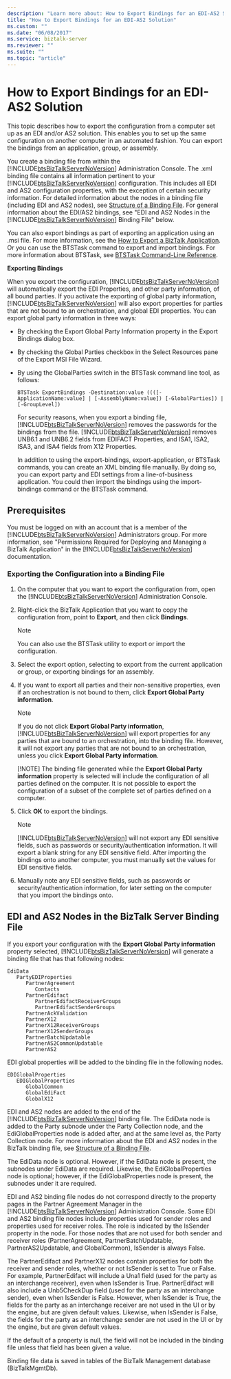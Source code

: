 ```yaml
---
description: "Learn more about: How to Export Bindings for an EDI-AS2 Solution"
title: "How to Export Bindings for an EDI-AS2 Solution"
ms.custom: ""
ms.date: "06/08/2017"
ms.service: biztalk-server
ms.reviewer: ""
ms.suite: ""
ms.topic: "article"
---
```

# How to Export Bindings for an EDI-AS2 Solution
This topic describes how to export the configuration from a computer set up as an EDI and/or AS2 solution. This enables you to set up the same configuration on another computer in an automated fashion. You can export the bindings from an application, group, or assembly.  
  
 You create a binding file from within the [!INCLUDE[btsBizTalkServerNoVersion](../includes/btsbiztalkservernoversion-md.md)] Administration Console. The .xml binding file contains all information pertinent to your [!INCLUDE[btsBizTalkServerNoVersion](../includes/btsbiztalkservernoversion-md.md)] configuration. This includes all EDI and AS2 configuration properties, with the exception of certain security information. For detailed information about the nodes in a binding file (including EDI and AS2 nodes), see [Structure of a Binding File](../core/structure-of-a-binding-file.md). For general information about the EDI/AS2 bindings, see "EDI and AS2 Nodes in the [!INCLUDE[btsBizTalkServerNoVersion](../includes/btsbiztalkservernoversion-md.md)] Binding File" below.  
  
 You can also export bindings as part of exporting an application using an .msi file. For more information, see the [How to Export a BizTalk Application](../core/how-to-export-a-biztalk-application.md). Or you can use the BTSTask command to export and import bindings. For more information about BTSTask, see [BTSTask Command-Line Reference](../core/btstask-command-line-reference.md).  
  
 **Exporting Bindings**  
  
 When you export the configuration, [!INCLUDE[btsBizTalkServerNoVersion](../includes/btsbiztalkservernoversion-md.md)] will automatically export the EDI Properties, and other party information, of all bound parties. If you activate the exporting of global party information, [!INCLUDE[btsBizTalkServerNoVersion](../includes/btsbiztalkservernoversion-md.md)] will also export properties for parties that are not bound to an orchestration, and global EDI properties. You can export global party information in three ways:  
  
- By checking the Export Global Party Information property in the Export Bindings dialog box.  
  
- By checking the Global Parties checkbox in the Select Resources pane of the Export MSI File Wizard.  
  
- By using the GlobalParties switch in the BTSTask command line tool, as follows:  
  
  ```  
  BTSTask ExportBindings -Destination:value ((([-ApplicationName:value] | [-AssemblyName:value]) [-GlobalParties]) | [-GroupLevel])  
  ```  
  
  For security reasons, when you export a binding file, [!INCLUDE[btsBizTalkServerNoVersion](../includes/btsbiztalkservernoversion-md.md)] removes the passwords for the bindings from the file. [!INCLUDE[btsBizTalkServerNoVersion](../includes/btsbiztalkservernoversion-md.md)] removes UNB6.1 and UNB6.2 fields from EDIFACT Properties, and ISA1, ISA2, ISA3, and ISA4 fields from X12 Properties.  
  
  In addition to using the export-bindings, export-application, or BTSTask commands, you can create an XML binding file manually. By doing so, you can export party and EDI settings from a line-of-business application. You could then import the bindings using the import-bindings command or the BTSTask command.  
  
## Prerequisites  
 You must be logged on with an account that is a member of the [!INCLUDE[btsBizTalkServerNoVersion](../includes/btsbiztalkservernoversion-md.md)] Administrators group. For more information, see "Permissions Required for Deploying and Managing a BizTalk Application" in the [!INCLUDE[btsBizTalkServerNoVersion](../includes/btsbiztalkservernoversion-md.md)] documentation.  
  
### Exporting the Configuration into a Binding File  
  
1. On the computer that you want to export the configuration from, open the [!INCLUDE[btsBizTalkServerNoVersion](../includes/btsbiztalkservernoversion-md.md)] Administration Console.  
  
2. Right-click the BizTalk Application that you want to copy the configuration from, point to **Export**, and then click **Bindings**.  
  
   > [!NOTE]
   >  You can also use the BTSTask utility to export or import the configuration.  
  
3. Select the export option, selecting to export from the current application or group, or exporting bindings for an assembly.  
  
4. If you want to export all parties and their non-sensitive properties, even if an orchestration is not bound to them, click **Export Global Party information**.  
  
   > [!NOTE]
   >  If you do not click **Export Global Party information**, [!INCLUDE[btsBizTalkServerNoVersion](../includes/btsbiztalkservernoversion-md.md)] will export properties for any parties that are bound to an orchestration, into the binding file. However, it will not export any parties that are not bound to an orchestration, unless you click **Export Global Party information**.  
   > 
   > [!NOTE]
   >  The binding file generated while the **Export Global Party information** property is selected will include the configuration of all parties defined on the computer. It is not possible to export the configuration of a subset of the complete set of parties defined on a computer.  
  
5. Click **OK** to export the bindings.  
  
   > [!NOTE]
   >  [!INCLUDE[btsBizTalkServerNoVersion](../includes/btsbiztalkservernoversion-md.md)] will not export any EDI sensitive fields, such as passwords or security/authentication information. It will export a blank string for any EDI sensitive field. After importing the bindings onto another computer, you must manually set the values for EDI sensitive fields.  
  
6. Manually note any EDI sensitive fields, such as passwords or security/authentication information, for later setting on the computer that you import the bindings onto.  
  
## EDI and AS2 Nodes in the BizTalk Server Binding File  
 If you export your configuration with the **Export Global Party information** property selected, [!INCLUDE[btsBizTalkServerNoVersion](../includes/btsbiztalkservernoversion-md.md)] will generate a binding file that has that following nodes:  
  
```  
EdiData  
   PartyEDIProperties  
      PartnerAgreement  
         Contacts  
      PartnerEdifact  
         PartnerEdifactReceiverGroups  
         PartnerEdifactSenderGroups  
      PartnerAckValidation  
      PartnerX12  
      PartnerX12ReceiverGroups  
      PartnerX12SenderGroups  
      PartnerBatchUpdatable  
      PartnerAS2CommonUpdatable  
      PartnerAS2  
```  
  
 EDI global properties will be added to the binding file in the following nodes.  
  
```  
EDIGlobalProperties  
   EDIGlobalProperties  
      GlobalCommon  
      GlobalEdiFact  
      GlobalX12  
```  
  
 EDI and AS2 nodes are added to the end of the [!INCLUDE[btsBizTalkServerNoVersion](../includes/btsbiztalkservernoversion-md.md)] binding file. The EdiData node is added to the Party subnode under the Party Collection node, and the EdiGlobalProperties node is added after, and at the same level as, the Party Collection node. For more information about the EDI and AS2 nodes in the BizTalk binding file, see [Structure of a Binding File](../core/structure-of-a-binding-file.md).  
  
 The EdiData node is optional. However, if the EdiData node is present, the subnodes under EdiData are required. Likewise, the EdiGlobalProperties node is optional; however, if the EdiGlobalProperties node is present, the subnodes under it are required.  
  
 EDI and AS2 binding file nodes do not correspond directly to the property pages in the Partner Agreement Manager in the [!INCLUDE[btsBizTalkServerNoVersion](../includes/btsbiztalkservernoversion-md.md)] Administration Console. Some EDI and AS2 binding file nodes include properties used for sender roles and properties used for receiver roles. The role is indicated by the IsSender property in the node. For those nodes that are not used for both sender and receiver roles (PartnerAgreement, PartnerBatchUpdatable, PartnerAS2Updatable, and GlobalCommon), IsSender is always False.  
  
 The PartnerEdifact and PartnerX12 nodes contain properties for both the receiver and sender roles, whether or not IsSender is set to True or False. For example, PartnerEdifact will include a Una1 field (used for the party as an interchange receiver), even when IsSender is True. PartnerEdifact will also include a Unb5CheckDup field (used for the party as an interchange sender), even when IsSender is False. However, when IsSender is True, the fields for the party as an interchange receiver are not used in the UI or by the engine, but are given default values. Likewise, when IsSender is False, the fields for the party as an interchange sender are not used in the UI or by the engine, but are given default values.  
  
 If the default of a property is null, the field will not be included in the binding file unless that field has been given a value.  
  
 Binding file data is saved in tables of the BizTalk Management database (BizTalkMgmtDb).
